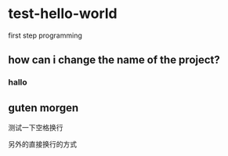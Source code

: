 # test-hello-world
first step programming
## how can i change the name of the project? #
### hallo
guten morgen
------------
测试一下空格换行 

另外的直接换行的方式
